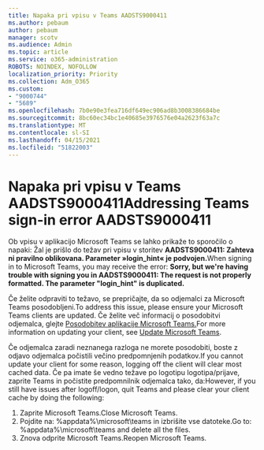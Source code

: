 ```yaml
---
title: Napaka pri vpisu v Teams AADSTS9000411
ms.author: pebaum
author: pebaum
manager: scotv
ms.audience: Admin
ms.topic: article
ms.service: o365-administration
ROBOTS: NOINDEX, NOFOLLOW
localization_priority: Priority
ms.collection: Adm_O365
ms.custom:
- "9000744"
- "5689"
ms.openlocfilehash: 7b0e90e3fea716df649ec906ad8b3008386684be
ms.sourcegitcommit: 8bc60ec34bc1e40685e3976576e04a2623f63a7c
ms.translationtype: MT
ms.contentlocale: sl-SI
ms.lasthandoff: 04/15/2021
ms.locfileid: "51822003"
---
```

# <a name="addressing-teams-sign-in-error-aadsts9000411"></a><span data-ttu-id="2ab2a-102">Napaka pri vpisu v Teams AADSTS9000411</span><span class="sxs-lookup"><span data-stu-id="2ab2a-102">Addressing Teams sign-in error AADSTS9000411</span></span>

<span data-ttu-id="2ab2a-103">Ob vpisu v aplikacijo Microsoft Teams se lahko prikaže to sporočilo o napaki: Žal je prišlo do težav pri vpisu v storitev **AADSTS9000411: Zahteva ni pravilno oblikovana. Parameter »login_hint« je podvojen.**</span><span class="sxs-lookup"><span data-stu-id="2ab2a-103">When signing in to Microsoft Teams, you may receive the error: **Sorry, but we're having trouble with signing you in AADSTS9000411: The request is not properly formatted. The parameter "login_hint" is duplicated.**</span></span>

<span data-ttu-id="2ab2a-104">Če želite odpraviti to težavo, se prepričajte, da so odjemalci za Microsoft Teams posodobljeni.</span><span class="sxs-lookup"><span data-stu-id="2ab2a-104">To address this issue, please ensure your Microsoft Teams clients are updated.</span></span> <span data-ttu-id="2ab2a-105">Če želite več informacij o posodobitvi odjemalca, glejte [Posodobitev aplikacije Microsoft Teams.](https://support.office.com/article/Update-Microsoft-Teams-535a8e4b-45f0-4f6c-8b3d-91bca7a51db1)</span><span class="sxs-lookup"><span data-stu-id="2ab2a-105">For more information on updating your client, see [Update Microsoft Teams](https://support.office.com/article/Update-Microsoft-Teams-535a8e4b-45f0-4f6c-8b3d-91bca7a51db1).</span></span>

<span data-ttu-id="2ab2a-106">Če odjemalca zaradi neznanega razloga ne morete posodobiti, boste z odjavo odjemalca počistili večino predpomnjenih podatkov.</span><span class="sxs-lookup"><span data-stu-id="2ab2a-106">If you cannot update your client for some reason, logging off the client will clear most cached data.</span></span> <span data-ttu-id="2ab2a-107">Če pa imate še vedno težave po logotipu logotipa/prijave, zaprite Teams in počistite predpomnilnik odjemalca tako, da:</span><span class="sxs-lookup"><span data-stu-id="2ab2a-107">However, if you still have issues after logoff/logon, quit Teams and please clear your client cache by doing the following:</span></span>
1. <span data-ttu-id="2ab2a-108">Zaprite Microsoft Teams.</span><span class="sxs-lookup"><span data-stu-id="2ab2a-108">Close Microsoft Teams.</span></span>
2. <span data-ttu-id="2ab2a-109">Pojdite na: %appdata%\microsoft\teams in izbrišite vse datoteke.</span><span class="sxs-lookup"><span data-stu-id="2ab2a-109">Go to: %appdata%\microsoft\teams and delete all the files.</span></span>
3. <span data-ttu-id="2ab2a-110">Znova odprite Microsoft Teams.</span><span class="sxs-lookup"><span data-stu-id="2ab2a-110">Reopen Microsoft Teams.</span></span>
